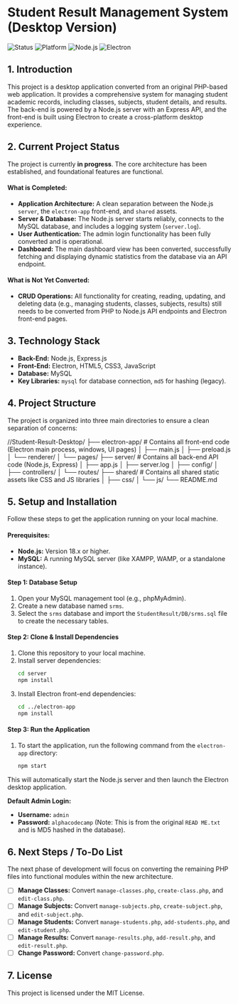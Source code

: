# Student Result Management System (Desktop Version)

![Status](https://img.shields.io/badge/status-in_progress-yellow)
![Platform](https://img.shields.io/badge/platform-desktop-informational)
![Node.js](https://img.shields.io/badge/Node.js-18.x-green)
![Electron](https://img.shields.io/badge/Electron-20.x-blueviolet)

## 1. Introduction

This project is a desktop application converted from an original PHP-based web application. It provides a comprehensive system for managing student academic records, including classes, subjects, student details, and results. The back-end is powered by a Node.js server with an Express API, and the front-end is built using Electron to create a cross-platform desktop experience.

## 2. Current Project Status

The project is currently **in progress**. The core architecture has been established, and foundational features are functional.

#### What is Completed:
* **Application Architecture:** A clean separation between the Node.js `server`, the `electron-app` front-end, and `shared` assets.
* **Server & Database:** The Node.js server starts reliably, connects to the MySQL database, and includes a logging system (`server.log`).
* **User Authentication:** The admin login functionality has been fully converted and is operational.
* **Dashboard:** The main dashboard view has been converted, successfully fetching and displaying dynamic statistics from the database via an API endpoint.

#### What is Not Yet Converted:
* **CRUD Operations:** All functionality for creating, reading, updating, and deleting data (e.g., managing students, classes, subjects, results) still needs to be converted from PHP to Node.js API endpoints and Electron front-end pages.

## 3. Technology Stack

* **Back-End:** Node.js, Express.js
* **Front-End:** Electron, HTML5, CSS3, JavaScript
* **Database:** MySQL
* **Key Libraries:** `mysql` for database connection, `md5` for hashing (legacy).

## 4. Project Structure

The project is organized into three main directories to ensure a clean separation of concerns:

//Student-Result-Desktop/
├── electron-app/         # Contains all front-end code (Electron main process, windows, UI pages)
│   ├── main.js
│   ├── preload.js
│   └── renderer/
│       └── pages/
├── server/               # Contains all back-end API code (Node.js, Express)
│   ├── app.js
│   ├── server.log
│   ├── config/
│   ├── controllers/
│   └── routes/
├── shared/               # Contains all shared static assets like CSS and JS libraries
│   ├── css/
│   └── js/
└── README.md


## 5. Setup and Installation

Follow these steps to get the application running on your local machine.

#### Prerequisites:
* **Node.js:** Version 18.x or higher.
* **MySQL:** A running MySQL server (like XAMPP, WAMP, or a standalone instance).

#### Step 1: Database Setup
1.  Open your MySQL management tool (e.g., phpMyAdmin).
2.  Create a new database named `srms`.
3.  Select the `srms` database and import the `StudentResult/DB/srms.sql` file to create the necessary tables.

#### Step 2: Clone & Install Dependencies
1.  Clone this repository to your local machine.
2.  Install server dependencies:
    ```bash
    cd server
    npm install
    ```
3.  Install Electron front-end dependencies:
    ```bash
    cd ../electron-app
    npm install
    ```

#### Step 3: Run the Application
1.  To start the application, run the following command from the `electron-app` directory:
    ```bash
    npm start
    ```
This will automatically start the Node.js server and then launch the Electron desktop application.

**Default Admin Login:**
* **Username:** `admin`
* **Password:** `alphacodecamp` (Note: This is from the original `READ ME.txt` and is MD5 hashed in the database).

## 6. Next Steps / To-Do List

The next phase of development will focus on converting the remaining PHP files into functional modules within the new architecture.

- [ ]  **Manage Classes:** Convert `manage-classes.php`, `create-class.php`, and `edit-class.php`.
- [ ]  **Manage Subjects:** Convert `manage-subjects.php`, `create-subject.php`, and `edit-subject.php`.
- [ ]  **Manage Students:** Convert `manage-students.php`, `add-students.php`, and `edit-student.php`.
- [ ]  **Manage Results:** Convert `manage-results.php`, `add-result.php`, and `edit-result.php`.
- [ ]  **Change Password:** Convert `change-password.php`.

## 7. License

This project is licensed under the MIT License.
